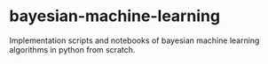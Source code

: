 # bayesian-machine-learning
Implementation scripts and notebooks of bayesian machine learning algorithms in python from scratch.
